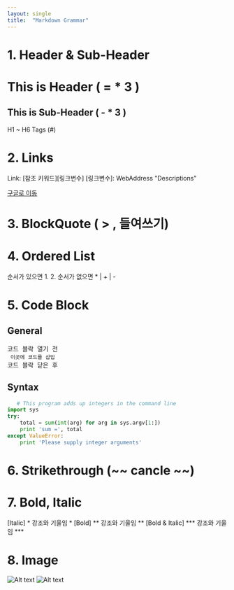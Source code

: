 ```yaml
---
layout: single
title:  "Markdown Grammar"
---
```


# 1. Header & Sub-Header
This is Header ( = * 3 )
===
This is Sub-Header ( - * 3 )
---
H1 ~ H6 Tags (#)

# 2. Links
Link: [참조 키워드][링크변수]
[링크변수]: WebAddress "Descriptions"

[구글로 이동](https://google.com)

# 3. BlockQuote ( > , 들여쓰기)
# 4. Ordered List
순서가 있으면 1. 2. 
순서가 없으면 * | + | - 
# 5. Code Block 

## General
<pre>코드 블락 열기 전 
<code> 이곳에 코드를 삽입</code> 
코드 블락 닫은 후</pre>

## Syntax
```python
   # This program adds up integers in the command line
import sys
try:
    total = sum(int(arg) for arg in sys.argv[1:])
    print 'sum =', total
except ValueError:
    print 'Please supply integer arguments'
```

# 6. Strikethrough (~~ cancle ~~)
# 7. Bold, Italic
[Italic]          * 강조와 기울임 *
[Bold]           ** 강조와 기울임 **
[Bold & Italic] *** 강조와 기울임 ***
               

# 8. Image
![Alt text](/images/logo.png)
![Alt text](/images/logo.png "Optional title")

